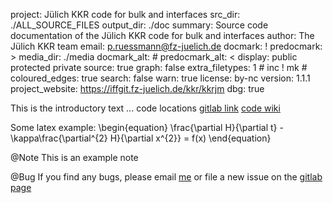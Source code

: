 project: Jülich KKR code for bulk and interfaces
src_dir: ./ALL_SOURCE_FILES
output_dir: ./doc
summary: Source code documentation of the Jülich KKR code for bulk and interfaces
author: The Jülich KKR team
email: p.ruessmann@fz-juelich.de
docmark: !
predocmark: >
media_dir: ./media
docmark_alt: #
predocmark_alt: <
display: public
         protected
         private
source: true
graph: false
extra_filetypes: 1 #
		 inc !
		 mk #
coloured_edges: true
search: false
warn: true 
license: by-nc
version: 1.1.1
project_website: https://iffgit.fz-juelich.de/kkr/kkrjm
dbg: true

This is the introductory text ...
code locations [gitlab link](https://iffgit.fz-juelich.de/kkr/kkrjm)
[code wiki](https://iffwiki.fz-juelich.de/kkr/doku.php)

Some latex example:
\begin{equation}
\frac{\partial H}{\partial t} - \kappa\frac{\partial^{2} H}{\partial x^{2}} = f(x)
\end{equation}

@Note
This is an example note


@Bug
If you find any bugs, please email [me](mailto:p.ruessmann@fz-juelich.de)
or file a new issue on the [gitlab page](https://iffgit.fz-juelich.de/kkr/kkrjm/issues)
